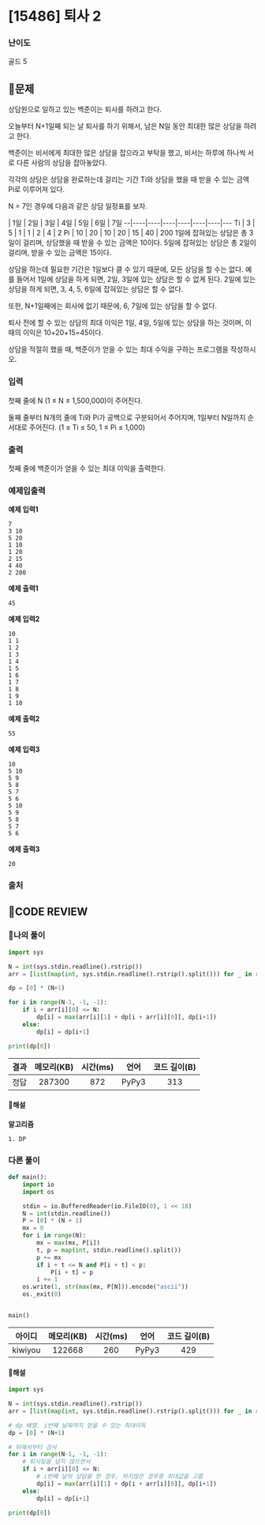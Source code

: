 # [15486] 퇴사 2

### **난이도**
골드 5
## **📝문제**
상담원으로 일하고 있는 백준이는 퇴사를 하려고 한다.

오늘부터 N+1일째 되는 날 퇴사를 하기 위해서, 남은 N일 동안 최대한 많은 상담을 하려고 한다.

백준이는 비서에게 최대한 많은 상담을 잡으라고 부탁을 했고, 비서는 하루에 하나씩 서로 다른 사람의 상담을 잡아놓았다.

각각의 상담은 상담을 완료하는데 걸리는 기간 Ti와 상담을 했을 때 받을 수 있는 금액 Pi로 이루어져 있다.

N = 7인 경우에 다음과 같은 상담 일정표를 보자.

  | 1일 | 2일 | 3일 | 4일 | 5일 | 6일 | 7일
--|----|----|----|----|----|----|---
Ti | 3 | 5 | 1 | 1 | 2 | 4 | 2
Pi | 10 | 20 | 10 | 20 | 15 | 40 | 200
1일에 잡혀있는 상담은 총 3일이 걸리며, 상담했을 때 받을 수 있는 금액은 10이다. 5일에 잡혀있는 상담은 총 2일이 걸리며, 받을 수 있는 금액은 15이다.

상담을 하는데 필요한 기간은 1일보다 클 수 있기 때문에, 모든 상담을 할 수는 없다. 예를 들어서 1일에 상담을 하게 되면, 2일, 3일에 있는 상담은 할 수 없게 된다. 2일에 있는 상담을 하게 되면, 3, 4, 5, 6일에 잡혀있는 상담은 할 수 없다.

또한, N+1일째에는 회사에 없기 때문에, 6, 7일에 있는 상담을 할 수 없다.

퇴사 전에 할 수 있는 상담의 최대 이익은 1일, 4일, 5일에 있는 상담을 하는 것이며, 이때의 이익은 10+20+15=45이다.

상담을 적절히 했을 때, 백준이가 얻을 수 있는 최대 수익을 구하는 프로그램을 작성하시오.
### **입력**
첫째 줄에 N (1 ≤ N ≤ 1,500,000)이 주어진다.

둘째 줄부터 N개의 줄에 Ti와 Pi가 공백으로 구분되어서 주어지며, 1일부터 N일까지 순서대로 주어진다. (1 ≤ Ti ≤ 50, 1 ≤ Pi ≤ 1,000)
### **출력**
첫째 줄에 백준이가 얻을 수 있는 최대 이익을 출력한다.
### **예제입출력**

**예제 입력1**

```
7
3 10
5 20
1 10
1 20
2 15
4 40
2 200
```

**예제 출력1**

```
45
```

**예제 입력2**

```
10
1 1
1 2
1 3
1 4
1 5
1 6
1 7
1 8
1 9
1 10
```

**예제 출력2**

```
55
```

**예제 입력3**

```
10
5 10
5 9
5 8
5 7
5 6
5 10
5 9
5 8
5 7
5 6
```

**예제 출력3**

```
20
```

### **출처**

## **🧐CODE REVIEW**

### **🧾나의 풀이**

```python
import sys

N = int(sys.stdin.readline().rstrip())
arr = [list(map(int, sys.stdin.readline().rstrip().split())) for _ in range(N)]

dp = [0] * (N+1)

for i in range(N-1, -1, -1):
    if i + arr[i][0] <= N:
        dp[i] = max(arr[i][1] + dp[i + arr[i][0]], dp[i+1])
    else:
        dp[i] = dp[i+1]

print(dp[0])
```

결과	| 메모리(KB) |	시간(ms) |	언어 |	코드 길이(B)
:----:|:-----:|:-----:|:-----:|:--------:
정답|287300|872|PyPy3|313
#### **📝해설**

**알고리즘**
```
1. DP
```

### **다른 풀이**

```python
def main():
    import io
    import os

    stdin = io.BufferedReader(io.FileIO(0), 1 << 18)
    N = int(stdin.readline())
    P = [0] * (N + 1)
    mx = 0
    for i in range(N):
        mx = max(mx, P[i])
        t, p = map(int, stdin.readline().split())
        p += mx
        if i + t <= N and P[i + t] < p:
            P[i + t] = p
        i += 1
    os.write(1, str(max(mx, P[N])).encode("ascii"))
    os._exit(0)


main()
```

아이디 | 메모리(KB) |	시간(ms) |	언어 |	코드 길이(B) 
:-----:|:-----:|:-----:|:----:|:--------:
kiwiyou|122668|260|PyPy3|429
#### **📝해설**

```python
import sys

N = int(sys.stdin.readline().rstrip())
arr = [list(map(int, sys.stdin.readline().rstrip().split())) for _ in range(N)]

# dp 배열. i번째 날짜까지 얻을 수 있는 최대이득
dp = [0] * (N+1)

# 뒤에서부터 검사
for i in range(N-1, -1, -1):
    # 퇴사일을 넘지 않으면서
    if i + arr[i][0] <= N:
        # i번째 날의 상담을 한 경우, 하지않은 경우중 최대값을 고름
        dp[i] = max(arr[i][1] + dp[i + arr[i][0]], dp[i+1])
    else:
        dp[i] = dp[i+1]

print(dp[0])
```